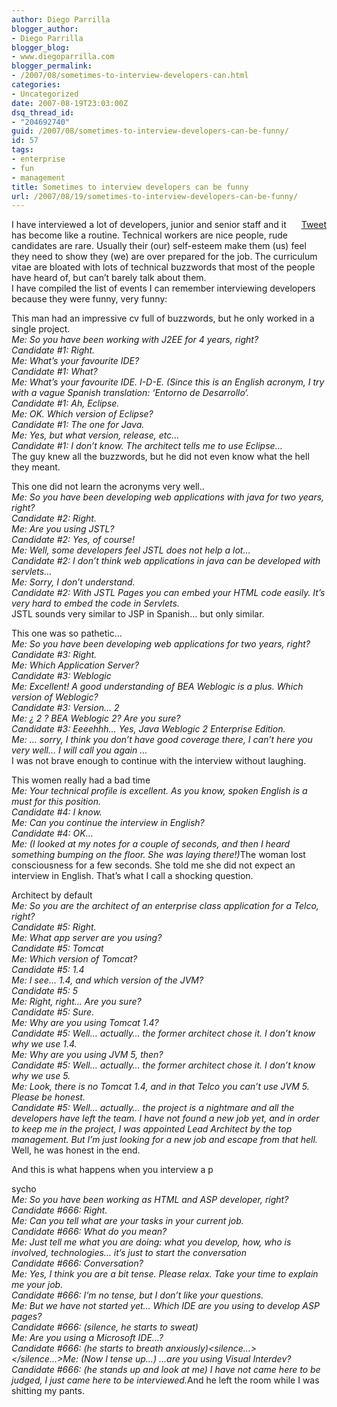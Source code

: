 ```yaml
---
author: Diego Parrilla
blogger_author:
- Diego Parrilla
blogger_blog:
- www.diegoparrilla.com
blogger_permalink:
- /2007/08/sometimes-to-interview-developers-can.html
categories:
- Uncategorized
date: 2007-08-19T23:03:00Z
dsq_thread_id:
- "204692740"
guid: /2007/08/sometimes-to-interview-developers-can-be-funny/
id: 57
tags:
- enterprise
- fun
- management
title: Sometimes to interview developers can be funny
url: /2007/08/19/sometimes-to-interview-developers-can-be-funny/
---
```


<div style="float: right; margin-left: 10px;">
  <a href="https://twitter.com/share" class="twitter-share-button" data-via="nubeblog" data-hashtags="enterprise,fun,management" data-count="vertical" data-url="/2007/08/19/sometimes-to-interview-developers-can-be-funny/">Tweet</a>
</div>

I have interviewed a lot of developers, junior and senior staff and it has become like a routine. Technical workers are nice people, rude candidates are rare. Usually their (our) self-esteem make them (us) feel they need to show they (we) are over prepared for the job. The curriculum vitae are bloated with lots of technical buzzwords that most of the people have heard of, but can&#8217;t barely talk about them.  
I have compiled the list of events I can remember interviewing developers because they were funny, very funny:

This man had an impressive <span class="blsp-spelling-error" id="SPELLING_ERROR_0">cv</span> full of buzzwords, but he only worked in a single project.  
<span style="font-style: italic;">Me: So you have been working with J2<span class="blsp-spelling-error" id="SPELLING_ERROR_1">EE</span> for 4 years, right?</span>  
<span style="font-style: italic;">Candidate #1: Right.</span>  
<span style="font-style: italic;">Me: What&#8217;s your favourite <span class="blsp-spelling-error" id="SPELLING_ERROR_2">IDE</span>?</span>  
<span style="font-style: italic;">Candidate #1: What?</span>  
<span style="font-style: italic;">Me: What&#8217;s your favourite <span class="blsp-spelling-error" id="SPELLING_ERROR_3">IDE</span>. I-D-E. (Since this is an <span class="blsp-spelling-corrected" id="SPELLING_ERROR_4">English</span> acronym, I try with a vague <span class="blsp-spelling-corrected" id="SPELLING_ERROR_5">Spanish</span> translation: &#8216;<span class="blsp-spelling-error" id="SPELLING_ERROR_6">Entorno</span> <span class="blsp-spelling-error" id="SPELLING_ERROR_7">de</span> <span class="blsp-spelling-error" id="SPELLING_ERROR_8">Desarrollo</span>&#8216;.</span>  
<span style="font-style: italic;">Candidate #1: Ah, Eclipse.</span>  
<span style="font-style: italic;">Me: <span class="blsp-spelling-corrected" id="SPELLING_ERROR_9">OK</span>. Which version of Eclipse?</span>  
<span style="font-style: italic;">Candidate #1: The one for Java.</span>  
<span style="font-style: italic;">Me: Yes, but what version, release, etc&#8230;</span>  
<span style="font-style: italic;">Candidate #1: I don&#8217;t know. The architect tells me to use Eclipse&#8230;</span>  
The guy knew all the buzzwords, but he did not even know what the hell they meant.

This one did not learn the acronyms very well..  
<span style="font-style: italic;">Me: So you have been developing web applications with java for two years, right?</span>  
<span style="font-style: italic;">Candidate #2: Right.</span>  
<span style="font-style: italic;">Me: Are you using <span class="blsp-spelling-error" id="SPELLING_ERROR_10">JSTL</span>?</span>  
 <span style="font-style: italic;">Candidate #2: Yes, of course!</span>  
<span style="font-style: italic;">Me: Well, some developers feel <span class="blsp-spelling-error" id="SPELLING_ERROR_11">JSTL</span> does not help a lot&#8230;<interrupted></interrupted></span>  
<span style="font-style: italic;">Candidate #2: I don&#8217;t think web applications in java can be developed with <span class="blsp-spelling-error" id="SPELLING_ERROR_12">servlets</span>&#8230;</span>  
<span style="font-style: italic;">Me: <silence>Sorry, I don&#8217;t understand.</silence></span>  
<span style="font-style: italic;">Candidate #2: With <span class="blsp-spelling-error" id="SPELLING_ERROR_13">JSTL</span> Pages you can embed <span class="blsp-spelling-corrected" id="SPELLING_ERROR_14">your HTML</span> code easily. It&#8217;s very hard to embed the code in <span class="blsp-spelling-error" id="SPELLING_ERROR_15">Servlets</span>.</span>  
<span class="blsp-spelling-error" id="SPELLING_ERROR_16">JSTL</span> sounds very similar to <span class="blsp-spelling-error" id="SPELLING_ERROR_17">JSP</span> in <span class="blsp-spelling-corrected" id="SPELLING_ERROR_18">Spanish</span>&#8230; but only similar.

This one was so pathetic&#8230;  
<span style="font-style: italic;">Me: So you have been developing web applications for two years, right?</span>  
<span style="font-style: italic;">Candidate #3: Right.</span>  
<span style="font-style: italic;">Me: Which Application Server?</span>  
 <span style="font-style: italic;">Candidate #3: <span class="blsp-spelling-error" id="SPELLING_ERROR_19">Weblogic</span></span>  
<span style="font-style: italic;">Me: Excellent! A good understanding of BEA <span class="blsp-spelling-error" id="SPELLING_ERROR_20">Weblogic</span> is a plus. Which version of <span class="blsp-spelling-error" id="SPELLING_ERROR_21">Weblogic</span>?<br />Candidate #3: <silence> Version&#8230; 2</silence></span>  
<span style="font-style: italic;">Me: ¿ 2 ? BEA <span class="blsp-spelling-error" id="SPELLING_ERROR_22">Weblogic</span> 2? Are you sure?</span>  
<span style="font-style: italic;">Candidate #3: <silence> <span class="blsp-spelling-error" id="SPELLING_ERROR_23">Eeeehhh</span>&#8230; Yes, Java <span class="blsp-spelling-error" id="SPELLING_ERROR_24">Weblogic</span> 2 Enterprise Edition.<br />Me: &#8230; sorry, I think you don&#8217;t have good coverage there, I can&#8217;t here you very well&#8230; I will call you again <hang>&#8230;</hang></silence></span>  
I was not brave enough to continue with the interview without laughing.

This women really had a bad time  
<span style="font-style: italic;">Me: Your technical profile is excellent. As you know, spoken <span class="blsp-spelling-corrected" id="SPELLING_ERROR_25">English</span> is a must for this position.<br /></span><span style="font-style: italic;">Candidate #4: I know.<br /></span><span style="font-style: italic;">Me: Can you continue the interview in <span class="blsp-spelling-corrected" id="SPELLING_ERROR_26">English</span>?</span>  
 <span style="font-style: italic;">Candidate #4: <span class="blsp-spelling-corrected" id="SPELLING_ERROR_27">OK</span>&#8230;<br /></span><span style="font-style: italic;">Me: (I looked at my notes for a couple of seconds, and then I heard something bumping on the floor. She was laying there!)<then></then></span>The woman <span onclick="dr4sdgryt2(event)" style="cursor: pointer;">lost consciousness </span> for a few seconds. She told me she did not expect an interview in <span class="blsp-spelling-corrected" id="SPELLING_ERROR_28">English</span>. That&#8217;s what I call a shocking question.

Architect by default  
<span style="font-style: italic;">Me: So you are the architect of an enterprise class application for a <span class="blsp-spelling-error" id="SPELLING_ERROR_29">Telco</span>, right?</span>  
<span style="font-style: italic;">Candidate #5: Right.</span>  
<span style="font-style: italic;">Me: What app server are you using?<br /></span><span style="font-style: italic;">Candidate #5: Tomcat<br /></span><span style="font-style: italic;">Me: Which version of Tomcat?<br /></span><span style="font-style: italic;">Candidate #5: 1.4<br />Me: I see&#8230; 1.4, and which version of the <span class="blsp-spelling-error" id="SPELLING_ERROR_30">JVM</span>?<br />Candidate #5: 5<br />Me: Right, right&#8230; Are you sure?<br />Candidate #5: Sure.<br />Me: Why are you using Tomcat 1.4?<br />Candidate #5: Well&#8230; actually&#8230; the former architect chose it. I don&#8217;t know why we use 1.4.<br />Me: Why are you using <span class="blsp-spelling-error" id="SPELLING_ERROR_31">JVM</span> 5, then?<br /></span><span style="font-style: italic;">Candidate #5: Well&#8230; actually&#8230; the former architect chose it. I don&#8217;t know why we use 5.<br /></span><span style="font-style: italic;">Me: <upset>Look, there is no Tomcat 1.4, and in that <span class="blsp-spelling-error" id="SPELLING_ERROR_32">Telco</span> you can&#8217;t use <span class="blsp-spelling-error" id="SPELLING_ERROR_33">JVM</span> 5. Please be honest.<br />Candidate #5: Well&#8230; actually&#8230; the project is a nightmare and all the developers have left the team. I have not found a new job yet, and in order to keep me in the project, I was appointed Lead Architect by the top management. But I&#8217;m just looking for a new job and escape from that hell.</upset></span>  
Well, he was honest in the end.

And this is what happens when you interview a p
  
sycho  
<span style="font-style: italic;">Me: So you have been working as HTML and ASP developer, right?</span>   
<span style="font-style: italic;">Candidate #666: Right.</span>   
<span style="font-style: italic;">Me: Can you tell what are your tasks in your current job.<br /></span><span style="font-style: italic;">Candidate #666: What do you mean?<br /></span><span style="font-style: italic;">Me: Just tell me what you are doing: what you develop, how, who is involved, technologies&#8230; it&#8217;s just to start the conversation<br /></span><span style="font-style: italic;">Candidate #666: Conversation?<br />Me: Yes, I think you are a bit tense. Please relax. Take your time to explain me your job.<br />Candidate #666: I&#8217;m no tense, but I don&#8217;t like your questions.<br />Me: <now> But we have not started yet&#8230; <well> Which <span class="blsp-spelling-error" id="SPELLING_ERROR_34">IDE</span> are you using to develop ASP pages?<br />Candidate #666: (silence, he starts to sweat)<silence><br />Me: Are you using a Microsoft <span class="blsp-spelling-error" id="SPELLING_ERROR_35">IDE</span>&#8230;?<br />Candidate #666: (he starts to breath anxiously)<silence...><br /></silence...></silence></well></now></span><span style="font-style: italic;">Me: <very>(Now I tense up&#8230;) &#8230;are you using Visual <span class="blsp-spelling-error" id="SPELLING_ERROR_36">Interdev</span>?<br />Candidate #666: (he stands up and look at me)<the> I have not came here to be judged, I just came here to be interviewed.</the></very></span>And he left the room while I was shitting my pants.
